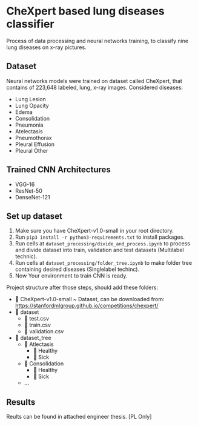 # CheXpert based lung diseases classifier

Process of data processing and neural networks training, to classify nine lung diseases on x-ray pictures.

## Dataset

Neural networks models were trained on dataset called CheXpert, that contains of 223,648 labeled, lung, x-ray images.
Considered diseases:

- Lung Lesion
- Lung Opacity
- Edema
- Consolidation
- Pneumonia
- Atelectasis
- Pneumothorax
- Pleural Effusion
- Pleural Other

## Trained CNN Architectures

- VGG-16
- ResNet-50
- DenseNet-121

## Set up dataset

1. Make sure you have CheXpert-v1.0-small in your root directory.
2. Run `pip3 install -r python3-requirements.txt` to install packages.
3. Run cells at `dataset_processing/divide_and_process.ipynb` to process and divide dataset into train, validation and test datasets (Multilabel technic).
4. Run cells at `dataset_processing/folder_tree.ipynb` to make folder tree containing desired diseases (Singlelabel techinc).
5. Now Your environment to train CNN is ready. 

Project structure after those steps, should add these folders:

- 📁 CheXpert-v1.0-small ~ Dataset, can be downloaded from: https://stanfordmlgroup.github.io/competitions/chexpert/
- 📁 dataset
    - 📄 test.csv
    - 📄 train.csv
    - 📄 validation.csv
- 📁 dataset_tree
    - 📁 Atlectasis
        - 📁 Healthy 
        - 📁 Sick
    - 📁 Consolidation
        - 📁 Healthy 
        - 📁 Sick
    - ...
## Results

Reults can be found in attached engineer thesis. [PL Only]

